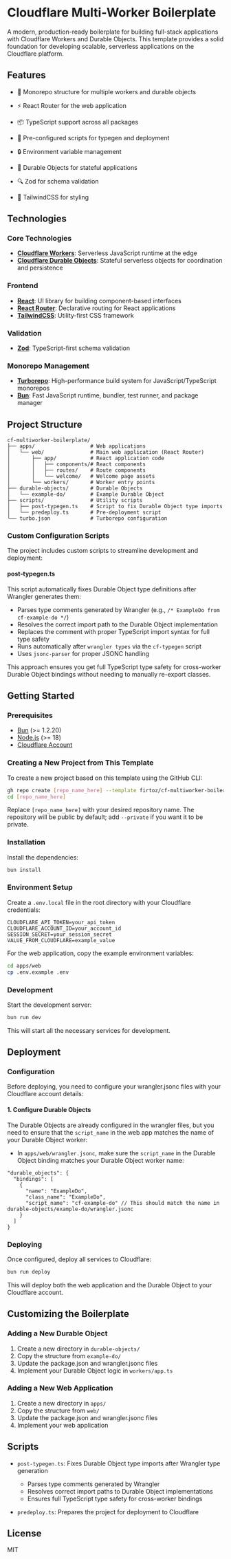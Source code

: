 # Cloudflare Multi-Worker Boilerplate

A modern, production-ready boilerplate for building full-stack applications with Cloudflare Workers and Durable Objects. This template provides a solid foundation for developing scalable, serverless applications on the Cloudflare platform.

## Features

- 🚀 Monorepo structure for multiple workers and durable objects
- ⚡️ React Router for the web application
- 📦 TypeScript support across all packages
- 🔄 Pre-configured scripts for typegen and deployment
- 🔒 Environment variable management

- 🧩 Durable Objects for stateful applications
- 🔍 Zod for schema validation
- 🎨 TailwindCSS for styling

## Technologies

### Core Technologies

- **[Cloudflare Workers](https://developers.cloudflare.com/workers/)**: Serverless JavaScript runtime at the edge
- **[Cloudflare Durable Objects](https://developers.cloudflare.com/durable-objects/)**: Stateful serverless objects for coordination and persistence


### Frontend

- **[React](https://react.dev/)**: UI library for building component-based interfaces
- **[React Router](https://reactrouter.com/)**: Declarative routing for React applications
- **[TailwindCSS](https://tailwindcss.com/)**: Utility-first CSS framework

### Validation

- **[Zod](https://zod.dev/)**: TypeScript-first schema validation

### Monorepo Management

- **[Turborepo](https://turborepo.com/)**: High-performance build system for JavaScript/TypeScript monorepos
- **[Bun](https://bun.sh/)**: Fast JavaScript runtime, bundler, test runner, and package manager

## Project Structure

```
cf-multiworker-boilerplate/
├── apps/                  # Web applications
│   └── web/               # Main web application (React Router)
│       ├── app/           # React application code
│       │   ├── components/# React components
│       │   ├── routes/    # Route components
│       │   └── welcome/   # Welcome page assets
│       └── workers/       # Worker entry points
├── durable-objects/       # Durable Objects
│   └── example-do/        # Example Durable Object
├── scripts/               # Utility scripts
│   ├── post-typegen.ts    # Script to fix Durable Object type imports
│   └── predeploy.ts       # Pre-deployment script
└── turbo.json             # Turborepo configuration
```

### Custom Configuration Scripts

The project includes custom scripts to streamline development and deployment:

#### post-typegen.ts

This script automatically fixes Durable Object type definitions after Wrangler generates them:

- Parses type comments generated by Wrangler (e.g., `/* ExampleDo from cf-example-do */`)
- Resolves the correct import path to the Durable Object implementation
- Replaces the comment with proper TypeScript import syntax for full type safety
- Runs automatically after `wrangler types` via the `cf-typegen` script
- Uses `jsonc-parser` for proper JSONC handling

This approach ensures you get full TypeScript type safety for cross-worker Durable Object bindings without needing to manually re-export classes.

## Getting Started

### Prerequisites

- [Bun](https://bun.sh/) (>= 1.2.20)
- [Node.js](https://nodejs.org/) (>= 18)
- [Cloudflare Account](https://dash.cloudflare.com/sign-up)

### Creating a New Project from This Template

To create a new project based on this template using the GitHub CLI:

```bash
gh repo create [repo_name_here] --template firtoz/cf-multiworker-boilerplate [--private]
cd [repo_name_here]
```

Replace `[repo_name_here]` with your desired repository name. The repository will be public by default; add `--private` if you want it to be private.

### Installation

Install the dependencies:

```bash
bun install
```

### Environment Setup

Create a `.env.local` file in the root directory with your Cloudflare credentials:

```
CLOUDFLARE_API_TOKEN=your_api_token
CLOUDFLARE_ACCOUNT_ID=your_account_id
SESSION_SECRET=your_session_secret
VALUE_FROM_CLOUDFLARE=example_value
```

For the web application, copy the example environment variables:

```bash
cd apps/web
cp .env.example .env
```

### Development

Start the development server:

```bash
bun run dev
```

This will start all the necessary services for development.

## Deployment

### Configuration

Before deploying, you need to configure your wrangler.jsonc files with your Cloudflare account details:

#### 1. Configure Durable Objects

The Durable Objects are already configured in the wrangler files, but you need to ensure that the `script_name` in the web app matches the name of your Durable Object worker:

- In `apps/web/wrangler.jsonc`, make sure the `script_name` in the Durable Object binding matches your Durable Object worker name:

```jsonc
"durable_objects": {
  "bindings": [
    {
      "name": "ExampleDo",
      "class_name": "ExampleDo",
      "script_name": "cf-example-do" // This should match the name in durable-objects/example-do/wrangler.jsonc
    }
  ]
}
```

### Deploying

Once configured, deploy all services to Cloudflare:

```bash
bun run deploy
```

This will deploy both the web application and the Durable Object to your Cloudflare account.

## Customizing the Boilerplate

### Adding a New Durable Object

1. Create a new directory in `durable-objects/`
2. Copy the structure from `example-do/`
3. Update the package.json and wrangler.jsonc files
4. Implement your Durable Object logic in `workers/app.ts`

### Adding a New Web Application

1. Create a new directory in `apps/`
2. Copy the structure from `web/`
3. Update the package.json and wrangler.jsonc files
4. Implement your web application

## Scripts

- `post-typegen.ts`: Fixes Durable Object type imports after Wrangler type generation
  - Parses type comments generated by Wrangler
  - Resolves correct import paths to Durable Object implementations
  - Ensures full TypeScript type safety for cross-worker bindings

- `predeploy.ts`: Prepares the project for deployment to Cloudflare

## License

MIT
